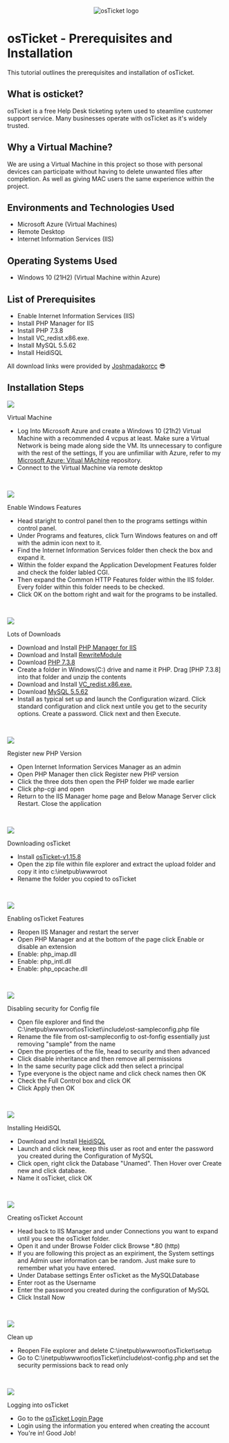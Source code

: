 <p align="center">
<img src="https://i.imgur.com/Clzj7Xs.png" alt="osTicket logo"/>
</p>

<h1>osTicket - Prerequisites and Installation</h1>
This tutorial outlines the prerequisites and installation of osTicket.<br />


<h2>What is osticket?</h2>

osTicket is a free Help Desk ticketing sytem used to steamline customer support service. Many businesses operate with osTicket as it's widely trusted.

<h2>Why a Virtual Machine?</h2>

We are using a Virtual Machine in this project so those with personal devices can participate without having to delete unwanted files after completion. As well as giving MAC users the same experience within the project.

<h2>Environments and Technologies Used</h2>

- Microsoft Azure (Virtual Machines)
- Remote Desktop
- Internet Information Services (IIS)

<h2>Operating Systems Used </h2>

- Windows 10</b> (21H2) (Virtual Machine within Azure)

<h2>List of Prerequisites</h2>

- Enable Internet Information Services (IIS)
- Install PHP Manager for IIS
- Install PHP 7.3.8
- Install VC_redist.x86.exe.
- Install MySQL 5.5.62
- Install HeidiSQL
  
All download links were provided by [Joshmadakorcc](https://github.com/joshmadakorcc) 😎

<h2>Installation Steps</h2>

<p>
<img src="https://i.imgur.com/GgiQvM3.png"/>
</p>
<p>
</h2> Virtual Machine </h2>

- Log Into Microsoft Azure and create a Windows 10 (21h2) Virtual Machine with a recommended 4 vcpus at least. Make sure a Virtual Network is being made along side the VM. Its unnecessary to configure with the rest of the settings, If you are unfimiliar with Azure, refer to my [Microsoft Azure: Vitual MAchine](https://github.com/GGeeto/Microsoft-Azure-Creating-a-Virtual-Machine/blob/main/README.md) repository. 
- Connect to the Virtual Machine via remote desktop  
</p>
<br />

<p>
<img src="https://imgur.com/r1fN2Bc.png"
</p>
<p>
</h2> Enable Windows Features </h2>

- Head staright to control panel then to the programs settings within control panel.
- Under Programs and features, click Turn Windows features on and off with the admin icon next to it.
- Find the Internet Information Services folder then check the box and expand it.
- Within the folder expand the Application Development Features folder and check the folder labled CGI.
- Then expand the Common HTTP Features folder within the IIS folder. Every folder within this folder needs to be checked.
- Click OK on the bottom right and wait for the programs to be installed.
</p>
<br />

<p>
<img src="https://i.imgur.com/5Ja3Kp1.png"/>
</p>
<p>
</h2> Lots of Downloads </h2>

- Download and Install [PHP Manager for IIS](https://drive.google.com/file/d/1RHsNd4eWIOwaNpj3JW4vzzmzNUH86wY_/view?usp=share_link)
- Download and Install [RewriteModule ](https://drive.google.com/file/d/1tIK9GZBKj1JyUP87eewxgdNqn9pZmVmY/view?usp=share_link)
- Download [PHP 7.3.8](https://drive.google.com/file/d/1snNMtLdCOpMtkCyD4mvl9yOOmvVIp9fP/view?usp=share_link)
- Create a folder in Windows(C:) drive and name it PHP. Drag [PHP 7.3.8] into that folder and unzip the contents
- Download and Install [VC_redist.x86.exe.](https://drive.google.com/file/d/1s1OsGF3-ioO0_9LYizPRiVuIkb3lFJgH/view?usp=share_link)
- Download [MySQL 5.5.62](https://drive.google.com/file/d/1_OWh9p7VQLcrB0q_V7qT8yHl0xo5gv7z/view?usp=share_link)
- Install as typical set up and launch the Configuration wizard. Click standard configuration and click next untile you get to the security options. Create a password. Click next and then Execute.
</p>
<br />

<p>
<img src="https://i.imgur.com/zR7i3GN.png"/>
</p>
<p>
</h2> Register new PHP Version </h2>

- Open Internet Information Services Manager as an admin
- Open PHP Manager then click Register new PHP version
- Click the three dots then open the PHP folder we made earlier
- Click php-cgi and open
- Return to the IIS Manager home page and Below Manage Server click Restart. Close the application
</p>
<br />

<p>
<img src="https://imgur.com/VDf20UG.png"/>
</p>
<p>
</h2> Downloading osTicket </h2>

- Install [osTicket-v1.15.8](https://drive.google.com/file/d/1VeVXKlzHDRjeaVUL99ptq7qYbrbXdFxJ/view?usp=drive_link)
- Open the zip file within file explorer and extract the upload folder and copy it into c:\inetpub\wwwroot
- Rename the folder you copied to osTicket
</p>
<br />

<p>
<img src="https://imgur.com/9eGeJWp.png"/>
</p>
<p>
</h2> Enabling osTicket Features </h2>

- Reopen IIS Manager and restart the server
- Open PHP Manager and at the bottom of the page click Enable or disable an extension
- Enable: php_imap.dll
- Enable: php_intl.dll
- Enable: php_opcache.dll
</p>
<br />

<p>
<img src="https://imgur.com/NmMzq8b.png"/>
</p>
<p>
</h2> Disabling security for Config file </h2>

- Open file explorer and find the C:\inetpub\wwwroot\osTicket\include\ost-sampleconfig.php file
- Rename the file from ost-sampleconfig to ost-fonfig essentially just removing "sample" from the name
- Open the properties of the file, head to security and then advanced
- Click disable inheritance and then remove all permissions
- In the same security page click add then select a principal
- Type everyone is the object name and click check names then OK
- Check the Full Control box and click OK
- Click Apply then OK
</p>
<br />

<p>
<img src="https://i.imgur.com/CaqKPQc.png"/>
</p>
<p>
</h2> Installing HeidiSQL </h2>

- Download and Install [HeidiSQL](https://docs.google.com/document/d/1WovrX2DaS9xkfaSr4LXyB4YnnWpXIgPCMMbbfgHmGVw/edit)
- Launch and click new, keep this user as root and enter the password you created during the Configuration of MySQL
- Click open, right click the Database "Unamed". Then Hover over Create new and click database.
- Name it osTicket, click OK
  </p>
<br />

<p>
<img src="https://i.imgur.com/RUwoZeK.png"/>
</p>
<p>
</h2> Creating osTicket Account </h2>

- Head back to IIS Manager and under Connections you want to expand until you see the osTicket folder. 
- Open it and under Browse Folder click Browse *.80 (http)
- If you are following this project as an expiriment, the System settings and Admin user information can be random. Just make sure to remember what you have entered.
- Under Database settings Enter osTicket as the MySQLDatabase
- Enter root as the Username
- Enter the password you created during the configuration of MySQL
- Click Install Now
  </p>
<br />

<p>
<img src="https://i.imgur.com/eCEsLBx.png"/>
</p>
<p>
</h2> Clean up </h2>

- Reopen File explorer and delete C:\inetpub\wwwroot\osTicket\setup
- Go to C:\inetpub\wwwroot\osTicket\include\ost-config.php and set the security permissions back to read only
  </p>
<br />

<p>
<img src="https://imgur.com/nHqgAYG.png"/>
</p>
<p>
</h2> Logging into osTicket </h2>

- Go to the [osTicket Login Page](http://localhost/osTicket/scp/login.php)
- Login using the information you entered when creating the account
- You're in! Good Job!

